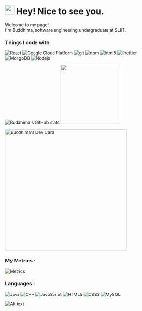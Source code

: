 <h1><img src="https://emojis.slackmojis.com/emojis/images/1531849430/4246/blob-sunglasses.gif?1531849430" width="30"/> Hey! Nice to see you.</h1>


<p>Welcome to my page! </br> I'm Buddhima, software engineering undergraduate at SLIIT. </p>
<h3>Things I code with</h3>

<!--
**Buddhima-JD3/Buddhima-JD3** is a ✨ _special_ ✨ repository because its `README.md` (this file) appears on your GitHub profile.

Here are some ideas to get you started:

- 🔭 I’m currently working on ...
- 🌱 I’m currently learning ...
- 👯 I’m looking to collaborate on ...
- 🤔 I’m looking for help with ...
- 💬 Ask me about ...
- 📫 How to reach me: ...
- 😄 Pronouns: ...
- ⚡ Fun fact: ...
-->
<p>
  <img alt="React" src="https://img.shields.io/badge/-React-45b8d8?style=flat-square&logo=react&logoColor=white" />
  <img alt="Google Cloud Platform" src="https://img.shields.io/badge/-Google_Cloud_Platform-1a73e8?style=flat-square&logo=google-cloud&logoColor=white" />
  <img alt="git" src="https://img.shields.io/badge/-Git-F05032?style=flat-square&logo=git&logoColor=white" />
  <img alt="npm" src="https://img.shields.io/badge/-NPM-CB3837?style=flat-square&logo=npm&logoColor=white" />
  <img alt="html5" src="https://img.shields.io/badge/-HTML5-E34F26?style=flat-square&logo=html5&logoColor=white" />
  <img alt="Prettier" src="https://img.shields.io/badge/-Prettier-F7B93E?style=flat-square&logo=prettier&logoColor=white" />
  <img alt="MongoDB" src="https://img.shields.io/badge/-MongoDB-13aa52?style=flat-square&logo=mongodb&logoColor=white" />
  <img alt="Nodejs" src="https://img.shields.io/badge/-Nodejs-43853d?style=flat-square&logo=Node.js&logoColor=white" />
</p>

  
![Buddhima's GitHub stats](https://github-readme-stats.vercel.app/api?username=Buddhima-JD3&show_icons=true&theme=chartreuse-dark) 
<a href="https://github.com/Buddhima-JD3">
<img height="195px" src="https://github-readme-stats.vercel.app/api/top-langs/?username=Buddhima-JD3&text_color=FFFFFF&bg_color=000000&title_color=7fff00&langs_count=15&layout=compact&border_color=FFFFF"/>
</a>

<a href="https://app.daily.dev/BJD3"><img src="https://api.daily.dev/devcards/b73816741a2e4e919177c12afce75835.png?r=0jt" width="400" alt="Buddhima's Dev Card"/></a>

### My Metrics :
![Metrics](https://metrics.lecoq.io/Buddhima-JD3?template=classic&config.timezone=Asia%2FColombo)


### Languages :
![Java](https://img.shields.io/badge/-java-E34A86?style=flat-square&logo=java)
![C++](https://img.shields.io/badge/-C++-00599C?style=flat-square&logo=c)
![JavaScript](https://img.shields.io/badge/-JavaScript-black?style=flat-square&logo=javascript)
![HTML5](https://img.shields.io/badge/-HTML5-E34F26?style=flat-square&logo=html5&logoColor=white)
![CSS3](https://img.shields.io/badge/-CSS3-1572B6?style=flat-square&logo=css3)
![MySQL](https://img.shields.io/badge/-MySQL-black?style=flat-square&logo=mysql)

![Alt text](https://spotify-recently-played-readme.vercel.app/api?user=nwnjwgnzl3mhwzmg5fb4t2lst&count=1&width=475)


